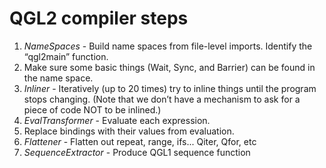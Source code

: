 # QGL2 compiler steps

1. *NameSpaces* - Build name spaces from file-level imports. Identify the “qgl2main” function.
2. Make sure some basic things (Wait, Sync, and Barrier) can be found in the name space.
3. *Inliner* - Iteratively (up to 20 times) try to inline things until the program stops changing. (Note that we don’t have a mechanism to ask for a piece of code NOT to be inlined.)
4. *EvalTransformer* - Evaluate each expression.
5. Replace bindings with their values from evaluation.
6. *Flattener* - Flatten out repeat, range, ifs... Qiter, Qfor, etc
7. *SequenceExtractor* - Produce QGL1 sequence function

